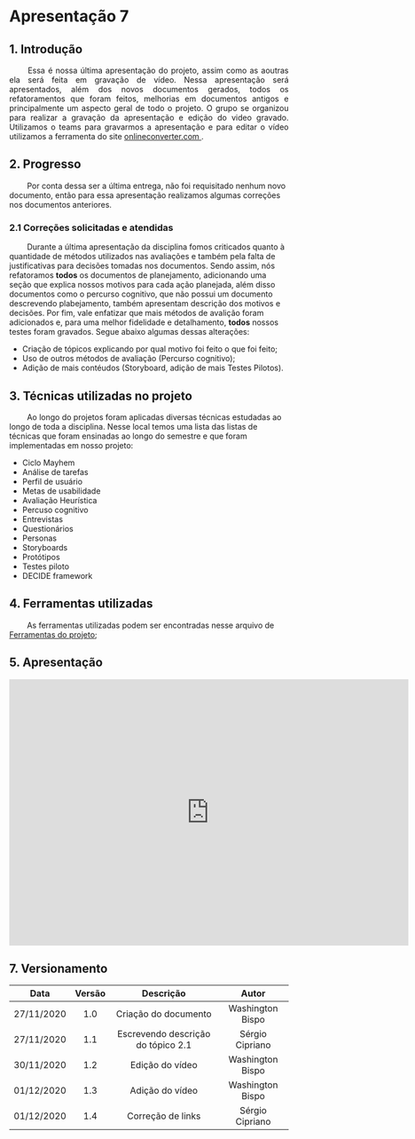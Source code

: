 # Apresentação 7

## 1. Introdução

<p align="justify"> &emsp;&emsp; Essa é nossa última apresentação do projeto, assim como as aoutras ela será feita em gravação de vídeo. Nessa apresentação será apresentados, além dos novos documentos gerados, todos os refatoramentos que foram feitos, melhorias em documentos antigos e principalmente um aspecto geral de todo o projeto. O grupo se organizou para realizar a gravação da apresentação e edição do video gravado. Utilizamos o teams para gravarmos a apresentação e para editar o vídeo utilizamos a ferramenta do site <a href = "https://www.onlineconverter.com/merge-video"> onlineconverter.com </a>.</p>

## 2. Progresso

&emsp;&emsp; Por conta dessa ser a última entrega, não foi requisitado nenhum novo documento, então para essa apresentação realizamos algumas correções nos documentos anteriores. 

### 2.1 Correções solicitadas e atendidas

&emsp;&emsp; Durante a última apresentação da disciplina fomos criticados quanto à quantidade de métodos utilizados nas avaliações e também pela falta de justificativas para decisões tomadas nos documentos. Sendo assim, nós refatoramos **todos** os documentos de planejamento, adicionando uma seção que explica nossos motivos para cada ação planejada, além disso documentos como o percurso cognitivo, que não possui um documento descrevendo plabejamento, também apresentam descrição dos motivos e decisões. Por fim, vale enfatizar que mais métodos de avalição foram adicionados e, para uma melhor fidelidade e detalhamento, **todos** nossos testes foram gravados. Segue abaixo algumas dessas alterações:

* Criação de tópicos explicando por qual motivo foi feito o que foi feito;
* Uso de outros métodos de avaliação (Percurso cognitivo);
* Adição de mais contéudos (Storyboard, adição de mais Testes Pilotos).

## 3. Técnicas utilizadas no projeto

&emsp;&emsp; Ao longo do projetos foram aplicadas diversas técnicas estudadas ao longo de toda a disciplina. Nesse local temos uma lista das listas de técnicas que foram ensinadas ao longo do semestre e que foram implementadas em nosso projeto:

* Ciclo Mayhem
* Análise de tarefas
* Perfil de usuário
* Metas de usabilidade
* Avaliação Heurística
* Percuso cognitivo
* Entrevistas
* Questionários
* Personas
* Storyboards
* Protótipos
* Testes piloto
* DECIDE framework

## 4. Ferramentas utilizadas

&emsp;&emsp; As ferramentas utilizadas podem ser encontradas nesse arquivo de
<a href="https://interacao-humano-computador.github.io/2020.1-UVaJudge/entrega_1/ferramentas/">Ferramentas do projeto</a>;

## 5. Apresentação

<iframe width="720" height="480" src="https://www.youtube-nocookie.com/embed/zAA5rGNNBCs" frameborder="0" allow="accelerometer; autoplay; clipboard-write; encrypted-media; gyroscope; picture-in-picture" allowfullscreen></iframe>

## 7. Versionamento

|Data|Versão|Descrição|Autor|
|:-:|:-:|:-:|:-:|
|27/11/2020|1.0|Criação do documento|Washington Bispo|
|27/11/2020|1.1|Escrevendo descrição do tópico 2.1|Sérgio Cipriano|
|30/11/2020|1.2|Edição do vídeo|Washington Bispo|
|01/12/2020|1.3|Adição do vídeo|Washington Bispo|
|01/12/2020|1.4|Correção de links|Sérgio Cipriano|
